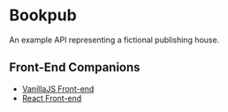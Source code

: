 # Bookpub

An example API representing a fictional publishing house.

## Front-End Companions

- [VanillaJS Front-end](https://github.com/WeCanCodeIT/bookpub-front-end-vanilla)
- [React Front-end](https://github.com/WeCanCodeIT/bookpub-front-end)
